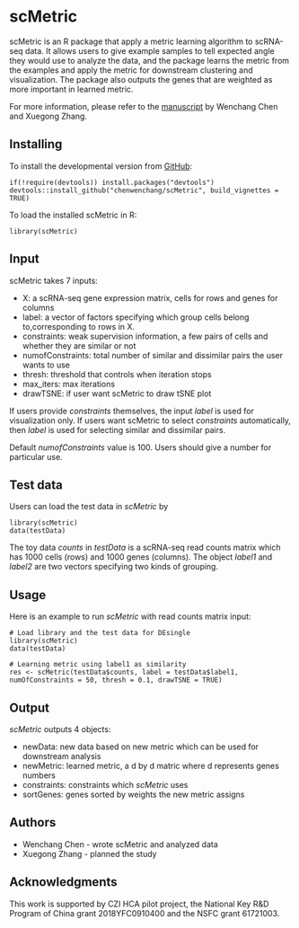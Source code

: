 # scMetric

scMetric is an R package that apply a metric learning algorithm to scRNA-seq data. It allows users to give example samples to tell expected angle they would use to analyze the data, and the package learns the metric from the examples and apply the metric for downstream clustering and visualization. The package also outputs the genes that are weighted as more important in learned metric. 

For more information, please refer to the [manuscript](https://www.biorxiv.org/content/early/2018/10/30/456814) by Wenchang Chen and Xuegong Zhang.
## Installing

To install the developmental version from [GitHub](https://github.com/chenwenchang/scMetric): 

```
if(!require(devtools)) install.packages("devtools")
devtools::install_github("chenwenchang/scMetric", build_vignettes = TRUE)
```

To load the installed scMetric in R:

```
library(scMetric)
```

## Input

scMetric takes 7 inputs: 
* X: a scRNA-seq gene expression matrix, cells for rows and genes for columns
* label: a vector of factors specifying which group cells belong to,corresponding to rows in X. 
* constraints: weak supervision information, a few pairs of cells and whether they are similar or not
* numofConstraints: total number of similar and dissimilar pairs the user wants to use
* thresh: threshold that controls when iteration stops
* max_iters: max iterations
* drawTSNE: if user want scMetric to draw tSNE plot

If users provide *constraints* themselves, the input *label* is used for visualization only. If users want scMetric to select *constraints* automatically, then *label* is used for selecting similar and dissimilar pairs. 

Default *numofConstraints* value is 100. Users should give a number for particular use.

## Test data

Users can load the test data in *scMetric* by

```
library(scMetric)
data(testData)
```
The toy data *counts* in *testData* is a scRNA-seq read counts matrix which has 1000 cells (rows) and 1000 genes (columns). The object *label1* and *label2* are two vectors specifying two kinds of grouping.

## Usage

Here is an example to run *scMetric* with read counts matrix input:

```
# Load library and the test data for DEsingle
library(scMetric)
data(testData)

# Learning metric using label1 as similarity
res <- scMetric(testData$counts, label = testData$label1, numOfConstraints = 50, thresh = 0.1, drawTSNE = TRUE)

```

## Output
*scMetric* outputs 4 objects:
* newData: new data based on new metric which can be used for downstream analysis
* newMetric: learned metric, a d by d matric where d represents genes numbers
* constraints: constraints which *scMetric* uses
* sortGenes: genes sorted by weights the new metric assigns

## Authors

* Wenchang Chen - wrote scMetric and analyzed data
* Xuegong Zhang - planned the study 

## Acknowledgments

This work is supported by CZI HCA pilot project, the National Key R&D Program of China grant 2018YFC0910400 and the NSFC grant 61721003.

